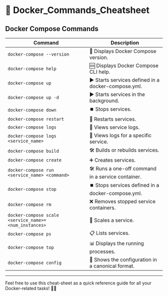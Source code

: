 # 🚀 Docker_Commands_Cheatsheet

## Docker Compose Commands

| Command | Description |
|---|---|
| `docker-compose --version` | 📜 Displays Docker Compose version. |
| `docker-compose help` | 🆘 Displays Docker Compose CLI help. |
| `docker-compose up` | ▶️ Starts services defined in a docker-compose.yml. |
| `docker-compose up -d` | ▶️ Starts services in the background. |
| `docker-compose down` | ⏹️ Stops services. |
| `docker-compose restart` | 🔄 Restarts services. |
| `docker-compose logs` | 📝 Views service logs. |
| `docker-compose logs <service_name>` | 📝 Views logs for a specific service. |
| `docker-compose build` | 🛠️ Builds or rebuilds services. |
| `docker-compose create` | ➕ Creates services. |
| `docker-compose run <service_name> <command>` | 🛠️ Runs a one-off command in a service container. |
| `docker-compose stop` | ⏹️ Stops services defined in a docker-compose.yml. |
| `docker-compose rm` | ❌ Removes stopped service containers. |
| `docker-compose scale <service_name>=<num_instances>` | 🔢 Scales a service. |
| `docker-compose ps` | 📋 Lists services. |
| `docker-compose top` | 📊 Displays the running processes. |
| `docker-compose config` | 🔧 Shows the configuration in a canonical format. |


---

Feel free to use this cheat-sheet as a quick reference guide for all your Docker-related tasks! 📘✨
